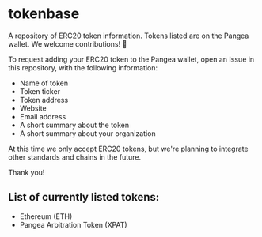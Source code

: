 # tokenbase

A repository of ERC20 token information. Tokens listed are on the Pangea wallet. We welcome contributions! 🎉

To request adding your ERC20 token to the Pangea wallet, open an Issue in this repository, with the following information:

* Name of token
* Token ticker
* Token address
* Website
* Email address
* A short summary about the token
* A short summary about your organization

At this time we only accept ERC20 tokens, but we're planning to integrate other standards and chains in the future.

Thank you! 

## List of currently listed tokens:

* Ethereum (ETH)
* Pangea Arbitration Token (XPAT)

